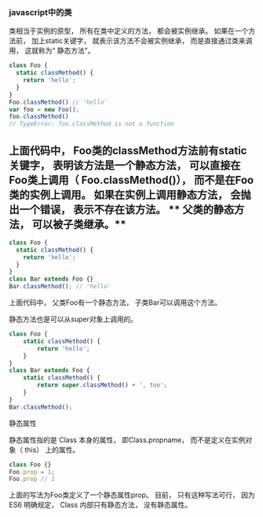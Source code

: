 ### javascript中的类

类相当于实例的原型， 所有在类中定义的方法， 都会被实例继承。
如果在一个方法前， 加上static关键字， 就表示该方法不会被实例继承， 而是直接通过类来调用， 这就称为“ 静态方法”。
```javascript
class Foo {  
  static classMethod() {  
    return 'hello';  
  }  
}  
Foo.classMethod() // 'hello'  
var foo = new Foo();  
foo.classMethod()  
// TypeError: foo.classMethod is not a function  
```
上面代码中， Foo类的classMethod方法前有static关键字， 表明该方法是一个静态方法， 可以直接在Foo类上调用（ Foo.classMethod()）， 而不是在Foo类的实例上调用。 如果在实例上调用静态方法， 会抛出一个错误， 表示不存在该方法。
** 父类的静态方法， 可以被子类继承。**
---

```javascript
class Foo {  
  static classMethod() {  
    return 'hello';  
  }  
}  
class Bar extends Foo {}  
Bar.classMethod(); // 'hello'
```
上面代码中， 父类Foo有一个静态方法， 子类Bar可以调用这个方法。

静态方法也是可以从super对象上调用的。

```javascript
class Foo {  
    static classMethod() {  
        return 'hello';  
    }  
}  
class Bar extends Foo {  
    static classMethod() {  
        return super.classMethod() + ', too';  
    }  
}  
Bar.classMethod();  
```
静态属性

静态属性指的是 Class 本身的属性， 即Class.propname， 而不是定义在实例对象（ this） 上的属性。

```javascript
class Foo {}  
Foo.prop = 1;  
Foo.prop // 1  
```
上面的写法为Foo类定义了一个静态属性prop。
目前， 只有这种写法可行， 因为 ES6 明确规定， Class 内部只有静态方法， 没有静态属性。

```javascript

```

